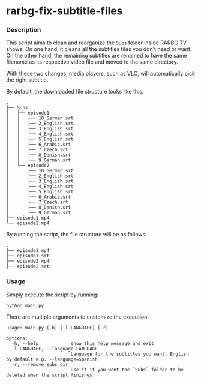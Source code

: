 # rarbg-fix-subtitle-files

### Description

This script aims to clean and reorganize the `Subs` folder inside RARBG TV shows. On one hand, it cleans all the
subtitles files you don't need or want. On the other hand, the remaining subtitles are renamed to have the same filename
as its respective video file and moved to the same directory. 

With these two changes, media players, such as VLC, will automatically pick the right subtitle.

By default, the downloaded file structure looks like this:

```
.
├── Subs
│   ├── episode1
│   │   ├── 10_German.srt
│   │   ├── 2_English.srt
│   │   ├── 3_English.srt
│   │   ├── 4_English.srt
│   │   ├── 5_English.srt
│   │   ├── 6_Arabic.srt
│   │   ├── 7_Czech.srt
│   │   ├── 8_Danish.srt
│   │   └── 9_German.srt
│   └── episode2
│       ├── 10_German.srt
│       ├── 2_English.srt
│       ├── 3_English.srt
│       ├── 4_English.srt
│       ├── 5_English.srt
│       ├── 6_Arabic.srt
│       ├── 7_Czech.srt
│       ├── 8_Danish.srt
│       └── 9_German.srt
├── episode1.mp4
└── episode2.mp4
```

By running the script, the file structure will be as follows:

```
.
├── episode1.mp4
├── episode1.srt
├── episode2.mp4
├── episode2.srt
```

### Usage
Simply execute the script by running:
```commandline
python main.py
```

There are multiple arguments to customize the execution:
```commandline
usage: main.py [-h] [-l LANGUAGE] [-r]

options:
  -h, --help            show this help message and exit
  -l LANGUAGE, --language LANGUAGE
                        Language for the subtitles you want, English by default e.g. --language=Spanish
  -r, --remove_subs_dir
                        use it if you want the `Subs` folder to be deleted when the script finishes
```
